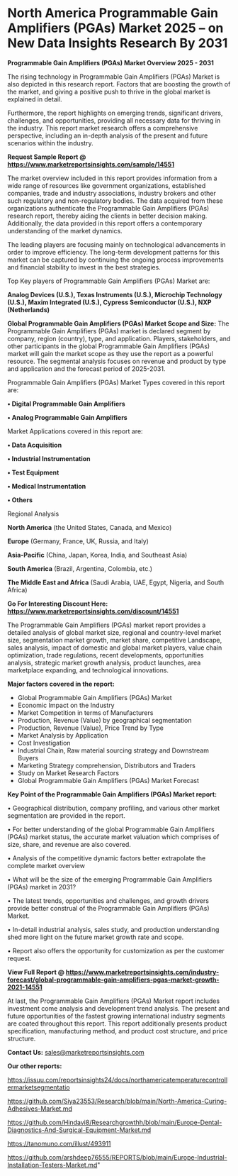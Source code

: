 # North America Programmable Gain Amplifiers (PGAs) Market 2025 – on New Data Insights Research By 2031

<Strong> Programmable Gain Amplifiers (PGAs) Market Overview 2025 - 2031</strong>

The rising technology in Programmable Gain Amplifiers (PGAs) Market is also depicted in this research report. Factors that are boosting the growth of the market, and giving a positive push to thrive in the global market is explained in detail.

Furthermore, the report highlights on emerging trends, significant drivers, challenges, and opportunities, providing all necessary data for thriving in the industry. This report market research offers a comprehensive perspective, including an in-depth analysis of the present and future scenarios within the industry.

<strong>Request Sample Report @ <a href=https://www.marketreportsinsights.com/sample/14551>https://www.marketreportsinsights.com/sample/14551</a></strong>

The market overview included in this report provides information from a wide range of resources like government organizations, established companies, trade and industry associations, industry brokers and other such regulatory and non-regulatory bodies. The data acquired from these organizations authenticate the Programmable Gain Amplifiers (PGAs) research report, thereby aiding the clients in better decision making. Additionally, the data provided in this report offers a contemporary understanding of the market dynamics.

The leading players are focusing mainly on technological advancements in order to improve efficiency. The long-term development patterns for this market can be captured by continuing the ongoing process improvements and financial stability to invest in the best strategies.

Top Key players of Programmable Gain Amplifiers (PGAs) Market are:

<strong>Analog Devices (U.S.), Texas Instruments (U.S.), Microchip Technology (U.S.), Maxim Integrated (U.S.), Cypress Semiconductor (U.S.), NXP (Netherlands)</strong>

<strong><b>Global Programmable Gain Amplifiers (PGAs) Market Scope and Size:</b></strong>
The Programmable Gain Amplifiers (PGAs) market is declared segment by company, region (country), type, and application. Players, stakeholders, and other participants in the global Programmable Gain Amplifiers (PGAs) market will gain the market scope as they use the report as a powerful resource. The segmental analysis focuses on revenue and product by type and application and the forecast period of 2025-2031.

Programmable Gain Amplifiers (PGAs) Market Types covered in this report are:

<strong>• Digital Programmable Gain Amplifiers

• Analog Programmable Gain Amplifiers</strong>

Market Applications covered in this report are:

<strong>• Data Acquisition

• Industrial Instrumentation

• Test Equipment

• Medical Instrumentation

• Others</strong> 

Regional Analysis

<strong>North America</strong> (the United States, Canada, and Mexico)

<strong>Europe</strong> (Germany, France, UK, Russia, and Italy)

<strong>Asia-Pacific</strong> (China, Japan, Korea, India, and Southeast Asia)

<strong>South America</strong> (Brazil, Argentina, Colombia, etc.)

<strong>The Middle East and Africa</strong> (Saudi Arabia, UAE, Egypt, Nigeria, and South Africa)

<strong>Go For Interesting Discount Here: <a href=https://www.marketreportsinsights.com/discount/14551>https://www.marketreportsinsights.com/discount/14551</a></strong>

The Programmable Gain Amplifiers (PGAs) market report provides a detailed analysis of global market size, regional and country-level market size, segmentation market growth, market share, competitive Landscape, sales analysis, impact of domestic and global market players, value chain optimization, trade regulations, recent developments, opportunities analysis, strategic market growth analysis, product launches, area marketplace expanding, and technological innovations.

<strong><b>Major factors covered in the report:</b></strong>
<ul>
  <li>Global Programmable Gain Amplifiers (PGAs) Market </li>
  <li>Economic Impact on the Industry</li>
  <li>Market Competition in terms of Manufacturers</li>
  <li>Production, Revenue (Value) by geographical segmentation</li>
  <li>Production, Revenue (Value), Price Trend by Type</li>
  <li>Market Analysis by Application</li>
  <li>Cost Investigation</li>
  <li>Industrial Chain, Raw material sourcing strategy and Downstream Buyers</li>
  <li>Marketing Strategy comprehension, Distributors and Traders</li>
  <li>Study on Market Research Factors</li>
  <li>Global Programmable Gain Amplifiers (PGAs) Market Forecast</li>
</ul>

<strong><b>Key Point of the Programmable Gain Amplifiers (PGAs) Market report:</b></strong>

• Geographical distribution, company profiling, and various other market segmentation are provided in the report.

• For better understanding of the global Programmable Gain Amplifiers (PGAs) market status, the accurate market valuation which comprises of size, share, and revenue are also covered.

• Analysis of the competitive dynamic factors better extrapolate the complete market overview

• What will be the size of the emerging Programmable Gain Amplifiers (PGAs) market in 2031?

• The latest trends, opportunities and challenges, and growth drivers provide better construal of the Programmable Gain Amplifiers (PGAs) Market.

• In-detail industrial analysis, sales study, and production understanding shed more light on the future market growth rate and scope.

• Report also offers the opportunity for customization as per the customer request.

<strong><b>View Full Report @ <a href=https://www.marketreportsinsights.com/industry-forecast/global-programmable-gain-amplifiers-pgas-market-growth-2021-14551>https://www.marketreportsinsights.com/industry-forecast/global-programmable-gain-amplifiers-pgas-market-growth-2021-14551</a></b></strong>


At last, the Programmable Gain Amplifiers (PGAs) Market report includes investment come analysis and development trend analysis. The present and future opportunities of the fastest growing international industry segments are coated throughout this report. This report additionally presents product specification, manufacturing method, and product cost structure, and price structure.

<strong>Contact Us:</strong>
sales@marketreportsinsights.com

<strong>Our other reports:</strong>

<a href=https://issuu.com/reportsinsights24/docs/northamericatemperaturecontrollermarketsegmentatio>https://issuu.com/reportsinsights24/docs/northamericatemperaturecontrollermarketsegmentatio</a>

<a href=https://github.com/Siya23553/Research/blob/main/North-America-Curing-Adhesives-Market.md>https://github.com/Siya23553/Research/blob/main/North-America-Curing-Adhesives-Market.md</a>

<a href=https://github.com/Hindavi8/Researchgrowthh/blob/main/Europe-Dental-Diagnostics-And-Surgical-Equipment-Market.md>https://github.com/Hindavi8/Researchgrowthh/blob/main/Europe-Dental-Diagnostics-And-Surgical-Equipment-Market.md</a>

<a href=https://tanomuno.com/illust/493911>https://tanomuno.com/illust/493911</a>

<a href=https://github.com/arshdeep76555/REPORTS/blob/main/Europe-Industrial-Installation-Testers-Market.md>https://github.com/arshdeep76555/REPORTS/blob/main/Europe-Industrial-Installation-Testers-Market.md</a>"
